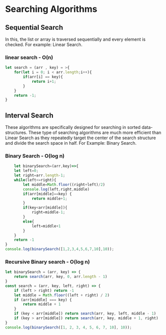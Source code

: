 # Searching Algorithms

## Sequential Search 
In this, the list or array is traversed sequentially and every element is checked. For example: Linear Search.
### linear search - O(n)
```js
let search = (arr , key) = >{
    for(let i = 0; i < arr.length;i++){
        if(arr[i] == key){
            return i+1;
        }
    }
    return -1;
}
```  
## Interval Search  
These algorithms are specifically designed for searching in sorted data-structures. These type of searching algorithms are much more efficient than Linear Search as they repeatedly target the center of the search structure and divide the search space in half. For Example: Binary Search.  
### Binary Search - O(log n) 
```js
    let binarySearch=(arr,key)=>{
    let left=0;
    let right=arr.length-1;
    while(left<=right){
        let middle=Math.floor((right+left)/2)
        console.log(left,right,middle)
        if(arr[middle]==key) {
            return middle+1;
        }
        if(key<arr[middle]){
            right=middle-1;
        }
        else{
            left=middle+1
        }
    }
    return -1
}
console.log(binarySearch([1,2,3,4,5,6,7,10],10));
```  
### Recursive Binary search - O(log n)
```js
let binarySearch = (arr, key) => {
    return search(arr, key, 0, arr.length - 1)
}
const search = (arr, key, left, right) => {
    if (left > right) return -1
    let middle = Math.floor((left + right) / 2)
    if (arr[middle] === key) {
        return middle + 1
    }
    if (key < arr[middle]) return search(arr, key, left, middle - 1)
    if (key > arr[middle]) return search(arr, key, middle + 1, right)
}
console.log(binarySearch([1, 2, 3, 4, 5, 6, 7, 10], 10));

```
